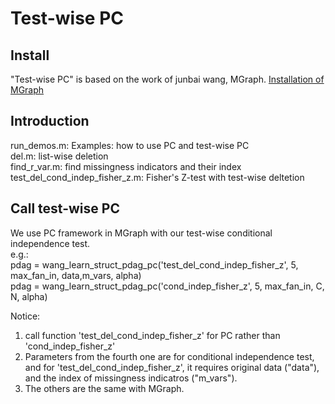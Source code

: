 # Test-wise PC
## Install
"Test-wise PC" is based on the work of junbai wang, MGraph.
[Installation of MGraph](https://ww2.mathworks.cn/matlabcentral/fileexchange/14635-mgraph?focused=3836964&tab=function)

## Introduction
run_demos.m: Examples: how to use PC and test-wise PC  
del.m: list-wise deletion  
find_r_var.m: find missingness indicators and their index  
test_del_cond_indep_fisher_z.m: Fisher's Z-test with test-wise deltetion   

## Call test-wise PC
We use PC framework in MGraph with our test-wise conditional independence test.  
e.g.:   
pdag = wang_learn_struct_pdag_pc('test_del_cond_indep_fisher_z', 5, max_fan_in, data,m_vars, alpha)  
pdag = wang_learn_struct_pdag_pc('cond_indep_fisher_z', 5, max_fan_in, C, N, alpha)

Notice:  
1. call function 'test_del_cond_indep_fisher_z' for PC rather than 'cond_indep_fisher_z'
2. Parameters from the fourth one are for conditional independence test, and for 'test_del_cond_indep_fisher_z', it requires original data ("data"), and the index of missingness indicatros ("m_vars").  
3. The others are the same with MGraph.   
